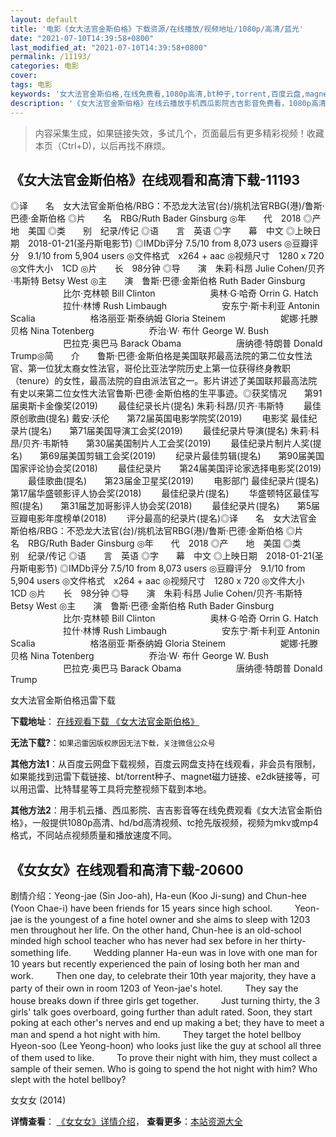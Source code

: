 ```yaml
---
layout: default
title: '电影《女大法官金斯伯格》下载资源/在线播放/视频地址/1080p/高清/蓝光'
date: "2021-07-10T14:39:58+0800"
last_modified_at: "2021-07-10T14:39:58+0800"
permalink: /11193/
categories: 电影
cover:
tags: 电影
keywords: '女大法官金斯伯格,在线免费看,1080p高清,bt种子,torrent,百度云盘,magnet,磁力链,迅雷下载资源'
description: '《女大法官金斯伯格》在线云播放手机西瓜影院吉吉影音免费看，1080p高清bd/hd未删减完整版和tc抢先枪版，mkv/mp4格式，附带bt/torrent种子、magnet/磁力链、百度云盘、网盘资源迅雷下载链接'
---
```


>内容采集生成，如果链接失效，多试几个，页面最后有更多精彩视频！收藏本页（Ctrl+D)，以后再找不麻烦。


## 《女大法官金斯伯格》在线观看和高清下载-11193

◎译　　名　女大法官金斯伯格/RBG：不恐龙大法官(台)/挑机法官RBG(港)/鲁斯·巴德·金斯伯格 ◎片　　名　RBG/Ruth Bader Ginsburg ◎年　　代　2018 ◎产　　地　美国 ◎类　　别　纪录/传记 ◎语　　言　英语 ◎字　　幕　中文 ◎上映日期　2018-01-21(圣丹斯电影节) ◎IMDb评分 7.5/10 from 8,073 users ◎豆瓣评分　9.1/10 from 5,904 users ◎文件格式　x264 + aac ◎视频尺寸　1280 x 720 ◎文件大小　1CD ◎片　　长　98分钟 ◎导　　演　朱莉·科昂 Julie Cohen/贝齐·韦斯特 Betsy West ◎主　　演　鲁斯·巴德·金斯伯格 Ruth Bader Ginsburg 　　　　　　比尔·克林顿 Bill Clinton 　　　　　　奥林·G·哈奇 Orrin G. Hatch 　　　　　　拉什·林博 Rush Limbaugh 　　　　　　安东宁·斯卡利亚 Antonin Scalia 　　　　　　格洛丽亚·斯泰纳姆 Gloria Steinem 　　　　　　妮娜·托滕贝格 Nina Totenberg 　　　　　　乔治·W· 布什 George W. Bush 　　　　　　巴拉克·奥巴马 Barack Obama 　　　　　　唐纳德·特朗普 Donald Trump◎简　　介　　鲁斯·巴德·金斯伯格是美国联邦最高法院的第二位女性法官、第一位犹太裔女性法官，哥伦比亚法学院历史上第一位获得终身教职（tenure）的女性，最高法院的自由派法官之一。影片讲述了美国联邦最高法院有史以来第二位女性大法官鲁斯·巴德·金斯伯格的生平事迹。◎获奖情况　　第91届奥斯卡金像奖(2019) 　　最佳纪录长片(提名) 朱莉·科昂/贝齐·韦斯特 　　最佳原创歌曲(提名) 戴安·沃伦　　第72届英国电影学院奖(2019) 　　电影奖 最佳纪录片(提名)　　第71届美国导演工会奖(2019) 　　最佳纪录片导演(提名) 朱莉·科昂/贝齐·韦斯特　　第30届美国制片人工会奖(2019) 　　最佳纪录片制片人奖(提名)　　第69届美国剪辑工会奖(2019) 　　纪录片最佳剪辑(提名)　　第90届美国国家评论协会奖(2018) 　　最佳纪录片　　第24届美国评论家选择电影奖(2019) 　　最佳歌曲(提名)　　第23届金卫星奖(2019) 　　电影部门 最佳纪录片(提名)　　第17届华盛顿影评人协会奖(2018) 　　最佳纪录片(提名) 　　华盛顿特区最佳写照(提名)　　第31届芝加哥影评人协会奖(2018) 　　最佳纪录片(提名)　　第5届豆瓣电影年度榜单(2018) 　　评分最高的纪录片(提名)◎译　　名　女大法官金斯伯格/RBG：不恐龙大法官(台)/挑机法官RBG(港)/鲁斯·巴德·金斯伯格 ◎片　　名　RBG/Ruth Bader Ginsburg ◎年　　代　2018 ◎产　　地　美国 ◎类　　别　纪录/传记 ◎语　　言　英语 ◎字　　幕　中文 ◎上映日期　2018-01-21(圣丹斯电影节) ◎IMDb评分 7.5/10 from 8,073 users ◎豆瓣评分　9.1/10 from 5,904 users ◎文件格式　x264 + aac ◎视频尺寸　1280 x 720 ◎文件大小　1CD ◎片　　长　98分钟 ◎导　　演　朱莉·科昂 Julie Cohen/贝齐·韦斯特 Betsy West ◎主　　演　鲁斯·巴德·金斯伯格 Ruth Bader Ginsburg 　　　　　　比尔·克林顿 Bill Clinton 　　　　　　奥林·G·哈奇 Orrin G. Hatch 　　　　　　拉什·林博 Rush Limbaugh 　　　　　　安东宁·斯卡利亚 Antonin Scalia 　　　　　　格洛丽亚·斯泰纳姆 Gloria Steinem 　　　　　　妮娜·托滕贝格 Nina Totenberg 　　　　　　乔治·W· 布什 George W. Bush 　　　　　　巴拉克·奥巴马 Barack Obama 　　　　　　唐纳德·特朗普 Donald Trump


女大法官金斯伯格迅雷下载

**下载地址**： [在线观看下载 《女大法官金斯伯格》](https://www.993dy.com//vod-detail-id-35672.html) 


**无法下载?**：`如果迅雷因版权原因无法下载，关注微信公众号 `

**其他方法1**：从百度云网盘下载视频，百度云网盘支持在线观看，非会员有限制，如果能找到迅雷下载链接、bt/torrent种子、magnet磁力链接、e2dk链接等，可以用迅雷、比特彗星等工具将完整视频下载到本地。

**其他方法2**：用手机云播、西瓜影院、吉吉影音等在线免费观看《女大法官金斯伯格》，一般提供1080p高清、hd/bd高清视频、tc抢先版视频，视频为mkv或mp4格式，不同站点视频质量和播放速度不同。


## 《女女女》在线观看和高清下载-20600

剧情介绍：Yeong-jae (Sin Joo-ah), Ha-eun (Koo Ji-sung) and Chun-hee (Yoon Chae-i) have been friends for 15 years since high school.  　　Yeon-jae is the youngest of a fine hotel owner and she aims to sleep with 1203 men throughout her life. On the other hand, Chun-hee is an old-school minded high school teacher who has never had sex before in her thirty-something life.  　　Wedding planner Ha-eun was in love with one man for 10 years but recently experienced the pain of losing both her man and work.  　　Then one day, to celebrate their 10th year majority, they have a party of their own in room 1203 of Yeon-jae's hotel.  　　They say the house breaks down if three girls get together.  　　Just turning thirty, the 3 girls' talk goes overboard, going further than adult rated. Soon, they start poking at each other's nerves and end up making a bet; they have to meet a man and spend a hot night with him.  　　They target the hotel bellboy Hyeon-soo (Lee Yeong-hoon) who looks just like the guy at school all three of them used to like.  　　To prove their night with him, they must collect a sample of their semen. Who is going to spend the hot night with him? Who slept with the hotel bellboy?


女女女 (2014)

**详情查看**： [《女女女》详情介绍](/movie/20600/)， **查看更多**：[本站资源大全](/movie/t/all/)

